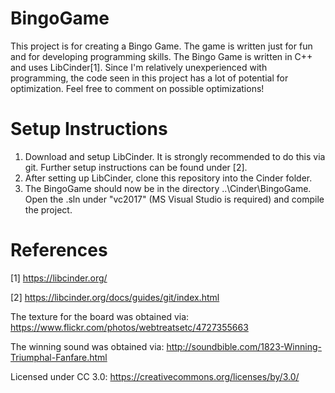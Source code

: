 # BingoGame

This project is for creating a Bingo Game. The game is written just for fun and for developing programming skills. The Bingo Game is written in C++ and uses LibCinder[1]. 
Since I'm relatively unexperienced with programming, the code seen in this project has a lot of potential for optimization. Feel free to comment on possible optimizations!

# Setup Instructions

1. Download and setup LibCinder. It is strongly recommended to do this via git. Further setup instructions can be found under [2].
2. After setting up LibCinder, clone this repository into the Cinder folder.
3. The BingoGame should now be in the directory ..\Cinder\BingoGame. Open the .sln under "vc2017" (MS Visual Studio is required) and compile the project. 

# References

[1] https://libcinder.org/

[2] https://libcinder.org/docs/guides/git/index.html

The texture for the board was obtained via:
https://www.flickr.com/photos/webtreatsetc/4727355663

The winning sound was obtained via:
http://soundbible.com/1823-Winning-Triumphal-Fanfare.html

Licensed under CC 3.0:
https://creativecommons.org/licenses/by/3.0/
